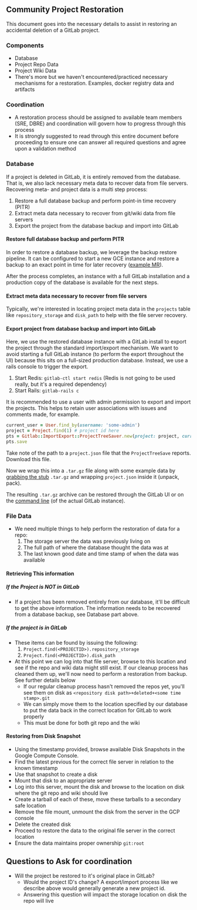 ## Community Project Restoration
This document goes into the necessary details to assist in restoring an
accidental deletion of a GitLab project.

### Components
* Database
* Project Repo Data
* Project Wiki Data
* There's more but we haven't encountered/practiced necessary mechanisms for a
  restoration.  Examples, docker registry data and artifacts

### Coordination
* A restoration process should be assigned to available team members (SRE, DBRE) and
  coordination will govern how to progress through this process
* It is strongly suggested to read through this entire document before
  proceeding to ensure one can answer all required questions and agree upon a
  validation method

### Database

If a project is deleted in GitLab, it is entirely removed from the database. That is, we also lack necessary meta data to recover data from file servers. Recovering meta- and project data is a multi step process:

1. Restore a full database backup and perform point-in time recovery (PITR)
2. Extract meta data necessary to recover from git/wiki data from file servers
3. Export the project from the database backup and import into GitLab

#### Restore full database backup and perform PITR

In order to restore a database backup, we leverage the backup restore pipeline. It can be configured to start a new GCE instance and restore a backup to an exact point in time for later recovery ([example MR](https://ops.gitlab.net/gitlab-com/gl-infra/gitlab-restore/postgres-gprd/merge_requests/8/diffs)).

After the process completes, an instance with a full GitLab installation and a production copy of the database is available for the next steps.

#### Extract meta data necessary to recover from file servers

Typically, we're interested in locating project meta data in the `projects` table like `repository_storage` and `disk_path` to help with the file server recovery.

#### Export project from database backup and import into GitLab

Here, we use the restored database instance with a GitLab install to export the project through the standard import/export mechanism. We want to avoid starting a full GitLab instance (to perform the export throughout the UI) because this sits on a full-sized production database. Instead, we use a rails console to trigger the export.

1. Start Redis: `gitlab-ctl start redis` (Redis is not going to be used really, but it's a required dependency)
2. Start Rails: `gitlab-rails c`

It is recommended to use a user with admin permission to export and import the projects. This helps to retain user associations with issues and comments made, for example.

```ruby
current_user = User.find_by(username: 'some-admin')
project = Project.find(1) # project id here
pts = Gitlab::ImportExport::ProjectTreeSaver.new(project: project, current_user: current_user, shared: project.import_export_shared)
pts.save
```

Take note of the path to a `project.json` file that the `ProjectTreeSave` reports. Download this file.

Now we wrap this into a `.tar.gz` file along with some example data by [grabbing the stub](https://gitlab.com/gitlab-org/gitlab-ce/blob/master/spec/features/projects/import_export/test_project_export.tar.gz) `.tar.gz` and wrapping `project.json` inside it (unpack, pack).

The resulting `.tar.gz` archive can be restored through the GitLab UI or on the [command line](https://gitlab.com/gitlab-com/gl-infra/infrastructure/blob/master/.gitlab/issue_templates/import.md) (of the actual GitLab instance).

### File Data
* We need multiple things to help perform the restoration of data for a repo:
  1. The storage server the data was previously living on
  1. The full path of where the database thought the data was at
  1. The last known good date and time stamp of when the data was available

#### Retrieving This information
##### If the Project is **NOT** in GitLab
* If a project has been removed entirely from our database, it'll be difficult
  to get the above information. The information needs to be recovered from a database backup, see Database part above.

##### If the project is in GitLab
* These items can be found by issuing the following:
  1. `Project.find(<PROJECTID>).repository_storage`
  1. `Project.find(<PROJECTID>).disk_path`
* At this point we can log into that file server, browse to this location and
  see if the repo and wiki data might still exist.  If our cleanup process has
  cleaned them up, we'll now need to perform a restoration from backup.  See
  further details below
  * If our regular cleanup process hasn't removed the repos yet, you'll see them
    on disk as `<repository disk path>+deleted+<some time stamp>.git`
  * We can simply move them to the location specified by our database to put the
    data back in the correct location for GitLab to work properly
  * This must be done for both git repo and the wiki

#### Restoring from Disk Snapshot
* Using the timestamp provided, browse available Disk Snapshots in the Google
  Compute Console.
* Find the latest previous for the correct file server in relation to the known
  timestamp
* Use that snapshot to create a disk
* Mount that disk to an appropriate server
* Log into this server, mount the disk and browse to the location on disk where
  the git repo and wiki should live
* Create a tarball of each of these, move these tarballs to a secondary safe
  location
* Remove the file mount, unmount the disk from the server in the GCP console
* Delete the created disk
* Proceed to restore the data to the original file server in the correct
  location
* Ensure the data maintains proper ownership `git:root`

## Questions to Ask for coordination
* Will the project be restored to it's original place in GitLab?
  * Would the project ID's change? A export/import process like we describe above would generally generate a new project id.
  * Answering this question will impact the storage location on disk the repo
    will live
